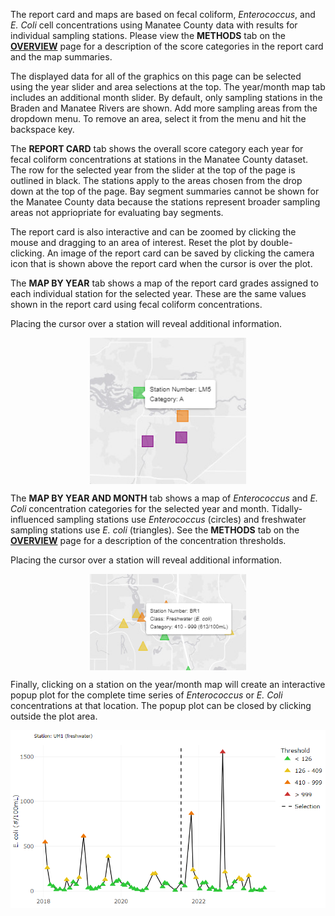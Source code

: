 The report card and maps are based on fecal coliform, *Enterococcus*, and *E. Coli* cell concentrations using Manatee County data with results for individual sampling stations. Please view the __METHODS__ tab on the [__OVERVIEW__](#overview) page for a description of the score categories in the report card and the map summaries. 

The displayed data for all of the graphics on this page can be selected using the year slider and area selections at the top.  The year/month map tab includes an additional month slider. By default, only sampling stations in the Braden and Manatee Rivers are shown. Add more sampling areas from the dropdown menu. To remove an area, select it from the menu and hit the backspace key.

The __REPORT CARD__ tab shows the overall score category each year for fecal coliform concentrations at stations in the Manatee County dataset.  The row for the selected year from the slider at the top of the page is outlined in black. The stations apply to the areas chosen from the drop down at the top of the page. Bay segment summaries cannot be shown for the Manatee County data because the stations represent broader sampling areas not appriopriate for evaluating bay segments.

The report card is also interactive and can be zoomed by clicking the mouse and dragging to an area of interest.  Reset the plot by double-clicking.  An image of the report card can be saved by clicking the camera icon that is shown above the report card when the cursor is over the plot. 

The __MAP BY YEAR__ tab shows a map of the report card grades assigned to each individual station for the selected year. These are the same values shown in the report card using fecal coliform concentrations.

Placing the cursor over a station will reveal additional information. 

<img src='mancoyrmapex.png' style='width: 250px; display: block; margin: 0 auto;'>  

The __MAP BY YEAR AND MONTH__ tab shows a map of *Enterococcus* and *E. Coli* concentration categories for the selected year and month. Tidally-influenced sampling stations use *Enterococcus* (circles) and freshwater sampling stations use *E. coli* (triangles). See the __METHODS__ tab on the [__OVERVIEW__](#overview) page for a description of the concentration thresholds.

Placing the cursor over a station will reveal additional information. 

<img src='mancoyrmomapex.png' style='width: 250px; display: block; margin: 0 auto;'>   

Finally, clicking on a station on the year/month map will create an interactive popup plot for the complete time series of *Enterococcus* or *E. Coli* concentrations at that location. The popup plot can be closed by clicking outside the plot area.

<img src='mancomodalex.png' style='width: 550px; display: block; margin: 0 auto;'> 